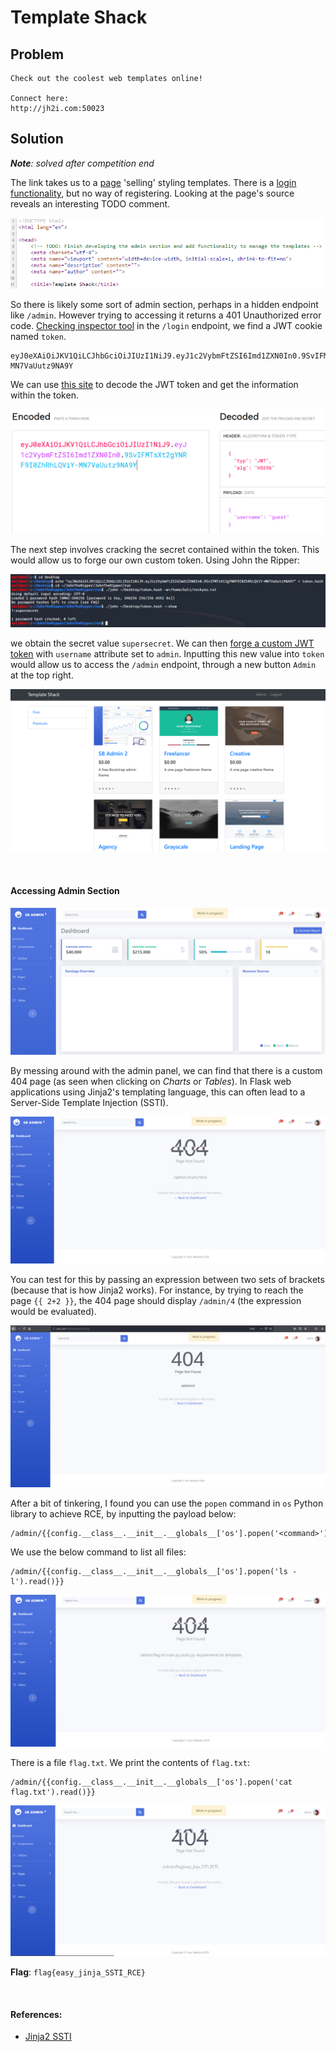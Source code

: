 # Template Shack

## Problem

```
Check out the coolest web templates online!

Connect here:
http://jh2i.com:50023
```

## Solution

***Note**: solved after competition end*

The link takes us to a [page](images/templateshack1.png) 'selling' styling templates. There is a [login functionality](images/templateshacklogin.PNG), but no way of registering. 
Looking at the page's source reveals an interesting TODO comment.

![](images/templateshack1a.png)

So there is likely some sort of admin section, perhaps in a hidden endpoint like `/admin`. However trying to accessing it
returns a 401 Unauthorized error code. [Checking inspector tool](images/templateshack2.PNG) in the `/login` endpoint, we 
find a JWT cookie named `token`.
```
eyJ0eXAiOiJKV1QiLCJhbGciOiJIUzI1NiJ9.eyJ1c2VybmFtZSI6Imd1ZXN0In0.9SvIFMTsXt2gYNRF9I0ZhRhLQViY-MN7VaUutz9NA9Y
```
We can use [this site](https://jwt.io) to decode the JWT token and get the information within the token.

![](images/templateshacktoken1.PNG)

The next step involves cracking the secret contained within the token. This would allow us to forge our own custom token.
Using John the Ripper:

![](images/templateshacktoken2.PNG)

we obtain the secret value `supersecret`. We can then [forge a custom JWT token](images/templateshacktoken3.PNG) with `username` attribute set to `admin`.
Inputting this new value into `token` would allow us to access the `/admin` endpoint, through a new button `Admin` at the top right.

![](images/templateshack3.png)

&nbsp;

#### Accessing Admin Section

![](images/templateshack4.png)

By messing around with the admin panel, we can find that there is a custom 404 page (as seen when clicking on *Charts* or 
*Tables*). In Flask web applications using Jinja2's templating language, this can often lead to a Server-Side Template Injection 
(SSTI).

![](images/templateshack5.png)

You can test for this by passing an expression between two sets of brackets (because that is how Jinja2 works). 
For instance, by trying to reach the page `{{ 2+2 }}`, the 404 page should display `/admin/4` (the expression would be evaluated).

![](images/templateshack6.png)

After a bit of tinkering, I found you can use the `popen` command in `os` Python library to achieve RCE, by inputting the
payload below:
```
/admin/{{config.__class__.__init__.__globals__['os'].popen('<command>').read()}}
```

We use the below command to list all files:
```
/admin/{{config.__class__.__init__.__globals__['os'].popen('ls -l').read()}}
```

![](images/templateshack7.png)

There is a file `flag.txt`. We print the contents of `flag.txt`:
```
/admin/{{config.__class__.__init__.__globals__['os'].popen('cat flag.txt').read()}}
```

![](images/templateshack_flag.png)

**Flag**: `flag{easy_jinja_SSTI_RCE}`

&nbsp;

#### References:
* [Jinja2 SSTI](https://www.onsecurity.co.uk/blog/server-side-template-injection-with-jinja2)
